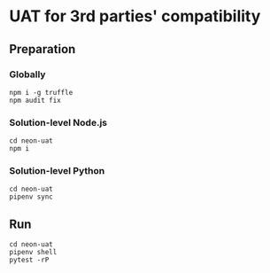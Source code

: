# UAT for 3rd parties' compatibility

## Preparation
### Globally
```
npm i -g truffle
npm audit fix
```

### Solution-level Node.js
```
cd neon-uat
npm i
```
### Solution-level Python
```
cd neon-uat
pipenv sync
```

## Run
```
cd neon-uat
pipenv shell
pytest -rP
```
